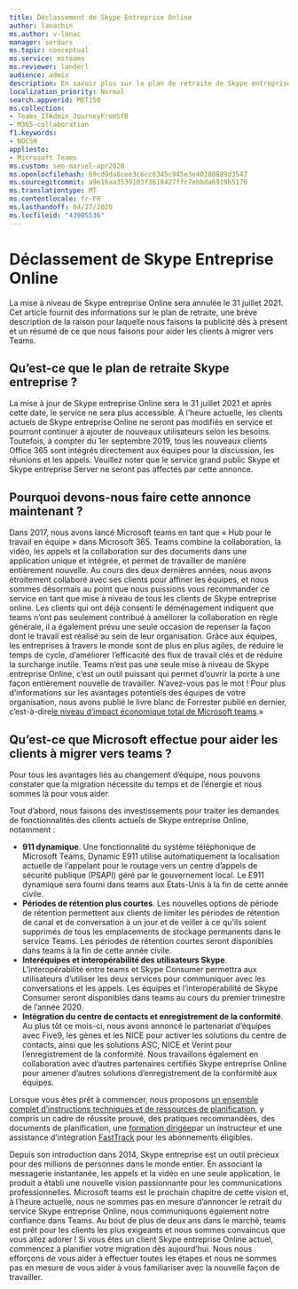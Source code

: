 ```yaml
---
title: Déclassement de Skype Entreprise Online
author: lanachin
ms.author: v-lanac
manager: serdars
ms.topic: conceptual
ms.service: msteams
ms.reviewer: landerl
audience: admin
description: En savoir plus sur le plan de retraite de Skype entreprise Online et la façon dont Microsoft est d’aider les clients à migrer vers Teams.
localization_priority: Normal
search.appverid: MET150
ms.collection:
- Teams_ITAdmin_JourneyFromSfB
- M365-collaboration
f1.keywords:
- NOCSH
appliesto:
- Microsoft Teams
ms.custom: seo-marvel-apr2020
ms.openlocfilehash: 69cd9da8cee3c6cc8345c945e3e40288889d3547
ms.sourcegitcommit: a9e16aa3539103f3618427ffc7ebbda6919b5176
ms.translationtype: MT
ms.contentlocale: fr-FR
ms.lasthandoff: 04/27/2020
ms.locfileid: "43905536"
---
```

# <a name="skype-for-business-online-retirement"></a>Déclassement de Skype Entreprise Online

La mise à niveau de Skype entreprise Online sera annulée le 31 juillet 2021. Cet article fournit des informations sur le plan de retraite, une brève description de la raison pour laquelle nous faisons la publicité dès à présent et un résumé de ce que nous faisons pour aider les clients à migrer vers Teams.
 
## <a name="what-is-the-skype-for-business-retirement-plan"></a>Qu’est-ce que le plan de retraite Skype entreprise ?

La mise à jour de Skype entreprise Online sera le 31 juillet 2021 et après cette date, le service ne sera plus accessible. À l’heure actuelle, les clients actuels de Skype entreprise Online ne seront pas modifiés en service et pourront continuer à ajouter de nouveaux utilisateurs selon les besoins. Toutefois, à compter du 1er septembre 2019, tous les nouveaux clients Office 365 sont intégrés directement aux équipes pour la discussion, les réunions et les appels. Veuillez noter que le service grand public Skype et Skype entreprise Server ne seront pas affectés par cette annonce.  

## <a name="why-are-we-making-this-announcement-now"></a>Pourquoi devons-nous faire cette annonce maintenant ?

Dans 2017, nous avons lancé Microsoft teams en tant que « Hub pour le travail en équipe » dans Microsoft 365. Teams combine la collaboration, la vidéo, les appels et la collaboration sur des documents dans une application unique et intégrée, et permet de travailler de manière entièrement nouvelle. Au cours des deux dernières années, nous avons étroitement collaboré avec ses clients pour affiner les équipes, et nous sommes désormais au point que nous puissions vous recommander ce service en tant que mise à niveau de tous les clients de Skype entreprise online. Les clients qui ont déjà consenti le déménagement indiquent que teams n’ont pas seulement contribué à améliorer la collaboration en règle générale, il a également prévu une seule occasion de repenser la façon dont le travail est réalisé au sein de leur organisation. Grâce aux équipes, les entreprises à travers le monde sont de plus en plus agiles, de réduire le temps de cycle, d’améliorer l’efficacité des flux de travail clés et de réduire la surcharge inutile. Teams n’est pas une seule mise à niveau de Skype entreprise Online, c’est un outil puissant qui permet d’ouvrir la porte à une façon entièrement nouvelle de travailler. N’avez-vous pas le mot ! Pour plus d’informations sur les avantages potentiels des équipes de votre organisation, nous avons publié le livre blanc de Forrester publié en dernier, c’est-à-dire[le niveau d’impact économique total de Microsoft teams](https://www.microsoft.com/microsoft-365/blog/wp-content/uploads/sites/2/2019/04/Total-Economic-Impact-Microsoft-Teams.pdf).»

## <a name="what-is-microsoft-doing-to-help-customers-migrate-to-teams"></a>Qu’est-ce que Microsoft effectue pour aider les clients à migrer vers teams ?

Pour tous les avantages liés au changement d’équipe, nous pouvons constater que la migration nécessite du temps et de l’énergie et nous sommes là pour vous aider.
 
Tout d’abord, nous faisons des investissements pour traiter les demandes de fonctionnalités des clients actuels de Skype entreprise Online, notamment :

- **911 dynamique**. Une fonctionnalité du système téléphonique de Microsoft Teams, Dynamic E911 utilise automatiquement la localisation actuelle de l’appelant pour le routage vers un centre d’appels de sécurité publique (PSAPI) géré par le gouvernement local.  Le E911 dynamique sera fourni dans teams aux États-Unis à la fin de cette année civile.
- **Périodes de rétention plus courtes**. Les nouvelles options de période de rétention permettent aux clients de limiter les périodes de rétention de canal et de conversation à un jour et de veiller à ce qu’ils soient supprimés de tous les emplacements de stockage permanents dans le service Teams.  Les périodes de rétention courtes seront disponibles dans teams à la fin de cette année civile.
- **Interéquipes et interopérabilité des utilisateurs Skype**. L’interopérabilité entre teams et Skype Consumer permettra aux utilisateurs d’utiliser les deux services pour communiquer avec les conversations et les appels.  Les équipes et l’interopérabilité de Skype Consumer seront disponibles dans teams au cours du premier trimestre de l’année 2020.
- **Intégration du centre de contacts et enregistrement de la conformité**. Au plus tôt ce mois-ci, nous avons annoncé le partenariat d’équipes avec Five9, les gènes et les NICE pour activer les solutions du centre de contacts, ainsi que les solutions ASC, NICE et Verint pour l’enregistrement de la conformité.   Nous travaillons également en collaboration avec d’autres partenaires certifiés Skype entreprise Online pour amener d’autres solutions d’enregistrement de la conformité aux équipes.
 
Lorsque vous êtes prêt à commencer, nous proposons [un ensemble complet d’instructions techniques et de ressources de planification](https://aka.ms/SkypeToTeams), y compris un cadre de réussite prouvé, des pratiques recommandées, des documents de planification, une [formation dirigée](instructor-led-training-teams-landing-page.md)par un instructeur et une assistance d’intégration [FastTrack](https://www.microsoft.com/FastTrack) pour les abonnements éligibles.
 
Depuis son introduction dans 2014, Skype entreprise est un outil précieux pour des millions de personnes dans le monde entier.  En associant la messagerie instantanée, les appels et la vidéo en une seule application, le produit a établi une nouvelle vision passionnante pour les communications professionnelles. Microsoft teams est le prochain chapitre de cette vision et, à l’heure actuelle, nous ne sommes pas en mesure d’annoncer le retrait du service Skype entreprise Online, nous communiquons également notre confiance dans Teams.  Au bout de plus de deux ans dans le marché, teams est prêt pour les clients les plus exigeants et nous sommes convaincus que vous allez adorer !  Si vous êtes un client Skype entreprise Online actuel, commencez à planifier votre migration dès aujourd’hui.  Nous nous efforçons de vous aider à effectuer toutes les étapes et nous ne sommes pas en mesure de vous aider à vous familiariser avec la nouvelle façon de travailler. 